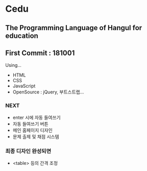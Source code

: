 # Cedu
## The Programming Language of Hangul for education
## First Commit : 181001

Using...
- HTML
- CSS
- JavaScript
- OpenSource : jQuery, 부트스트랩...

### NEXT
- enter 시에 자동 들여쓰기
- 자동 들여쓰기 버튼
- 메인 홈페이지 디자인
- 문제 출제 및 채점 시스템

### 최종 디자인 완성되면
- \<table\> 등의 간격 조정
